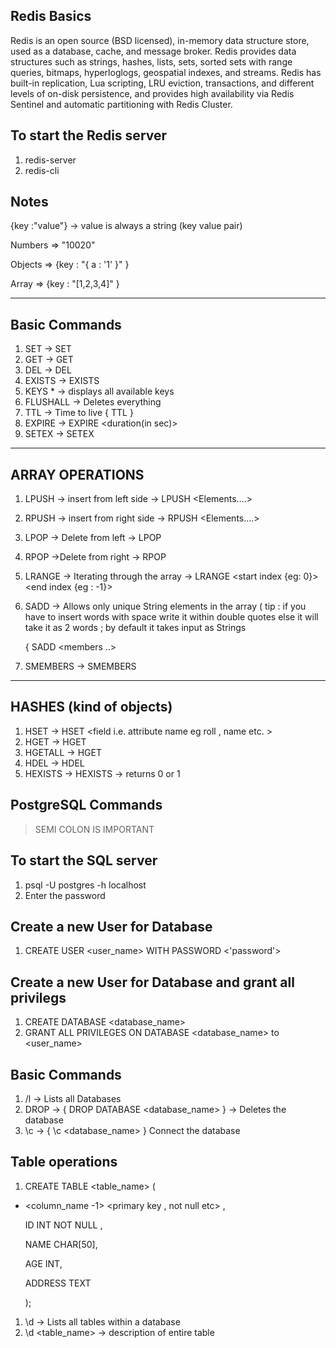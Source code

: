 ## Redis Basics

Redis is an open source (BSD licensed), in-memory data structure store, used as a database, cache, and message broker. Redis provides data structures such as strings, hashes, lists, sets, sorted sets with range queries, bitmaps, hyperloglogs, geospatial indexes, and streams. Redis has built-in replication, Lua scripting, LRU eviction, transactions, and different levels of on-disk persistence, and provides high availability via Redis Sentinel and automatic partitioning with Redis Cluster.

## To start the Redis server

1. redis-server
2. redis-cli

## Notes

{key :"value"} → value is always a string (key value pair)

Numbers ⇒ "10020"

Objects ⇒ {key : "{ a : '1' }" }

Array ⇒ {key : "[1,2,3,4]" }

---

## Basic Commands

1. SET → SET <key> <value>
2. GET → GET <key>
3. DEL → DEL <key>
4. EXISTS → EXISTS <key>
5. KEYS \* → displays all available keys
6. FLUSHALL → Deletes everything
7. TTL → Time to live { TTL <key> }
8. EXPIRE → EXPIRE <key> <duration(in sec)>
9. SETEX → SETEX <key> <seconds> <value>

---

## ARRAY OPERATIONS

1. LPUSH → insert from left side → LPUSH <key> <Elements....>
2. RPUSH → insert from right side → RPUSH <key> <Elements....>
3. LPOP → Delete from left → LPOP <key> <count>
4. RPOP →Delete from right → RPOP <key> <count>
5. LRANGE → Iterating through the array → LRANGE <start index {eg: 0}> <end index {eg : -1}>
6. SADD → Allows only unique String elements in the array ( tip : if you have to insert words with space write it within double quotes else it will take it as 2 words ; by default it takes input as Strings

   { SADD <key> <members ..>

7. SMEMBERS → SMEMBERS <key>

---

## HASHES (kind of objects)

1. HSET → HSET <key> <field i.e. attribute name eg roll , name etc. > <value>
2. HGET → HGET <key> <field>
3. HGETALL → HGET <key>
4. HDEL → HDEL <key> <field>
5. HEXISTS → HEXISTS <key> <field> → returns 0 or 1

## PostgreSQL Commands

> SEMI COLON IS IMPORTANT

## To start the SQL server

1. psql -U postgres -h localhost
2. Enter the password

## Create a new User for Database

1. CREATE USER <user_name> WITH PASSWORD <'password'>

## Create a new User for Database and grant all privilegs

1. CREATE DATABASE <database_name>
2. GRANT ALL PRIVILEGES ON DATABASE <database_name> to <user_name>

## Basic Commands

1.  /l → Lists all Databases
2.  DROP → { DROP DATABASE <database_name> } → Deletes the database
3.  \c → { \c <database_name> } Connect the database

## Table operations

1. CREATE TABLE <table_name> (

- <column_name -1> <Type> <primary key , not null etc> ,

  ID INT NOT NULL ,

  NAME CHAR[50],

  AGE INT,

  ADDRESS TEXT

  );

1. \d → Lists all tables within a database
2. \d <table_name> → description of entire table
